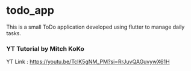 # todo_app

This is a small ToDo application developed using flutter to manage daily tasks.

### YT Tutorial by Mitch KoKo 
YT Link : https://youtu.be/TclK5gNM_PM?si=RrJuvQAGuvywX61H
